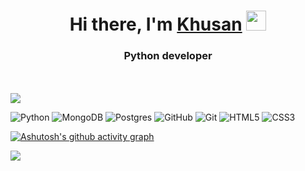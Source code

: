 <h1 align="center">Hi there, I'm <a href="https://github.com/khusan9889?tab=overview&from=2022-03-01&to=2022-03-29/" target="_blank">Khusan</a> 
<img src="https://github.com/blackcater/blackcater/raw/main/images/Hi.gif" height="32"/></h1>
<h3 align="center">Python developer</h3>
<br>
<br>
<img src="https://github-readme-stats.vercel.app/api?username=khusan9889&&show_icons=true&title_color=ffffff&icon_color=bb2acf&text_color=daf7dc&bg_color=151515">

![Python](https://img.shields.io/badge/python-3670A0?style=for-the-badge&logo=python&logoColor=ffdd54)
![MongoDB](https://img.shields.io/badge/MongoDB-%234ea94b.svg?style=for-the-badge&logo=mongodb&logoColor=white)
![Postgres](https://img.shields.io/badge/postgres-%23316192.svg?style=for-the-badge&logo=postgresql&logoColor=white)
![GitHub](https://img.shields.io/badge/github-%23121011.svg?style=for-the-badge&logo=github&logoColor=white)
![Git](https://img.shields.io/badge/git-%23F05033.svg?style=for-the-badge&logo=git&logoColor=white)
![HTML5](https://img.shields.io/badge/html5-%23E34F26.svg?style=for-the-badge&logo=html5&logoColor=white)
![CSS3](https://img.shields.io/badge/css3-%231572B6.svg?style=for-the-badge&logo=css3&logoColor=white)


[![Ashutosh's github activity graph](https://activity-graph.herokuapp.com/graph?username=khusan9889&theme=gotham)](https://github.com/ashutosh00710/github-readme-activity-graph)

![](https://komarev.com/ghpvc/?username=khusan9889)


